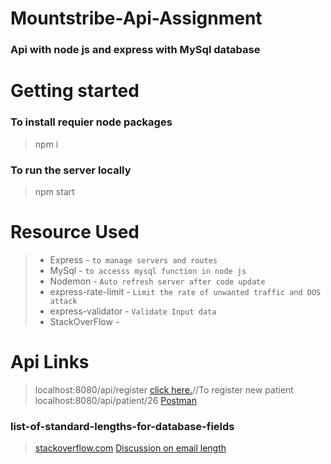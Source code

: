 # Mountstribe-Api-Assignment
### Api with node js and express with MySql database

# Getting started
### To install requier node packages 
> npm i
### To run the server locally 
> npm start

# Resource Used
> * Express - `to manage servers and routes`
> * MySql -  `to accesss mysql function in node js`
> * Nodemon -  `Auto refresh server after code update`
> * express-rate-limit -  `Limit the rate of unwanted traffic and DOS attack`
> * express-validator -  `Validate Input data`
> * StackOverFlow - 

# Api Links
> localhost:8080/api/register [click here.](http://postman.com)//To register new patient
> localhost:8080/api/patient/26 [Postman]()


### list-of-standard-lengths-for-database-fields
> [stackoverflow.com](https://stackoverflow.com/questions/20958/list-of-standard-lengths-for-database-fields)
> [Discussion on email length](https://stackoverflow.com/questions/1297272/how-long-should-sql-email-fields-be)